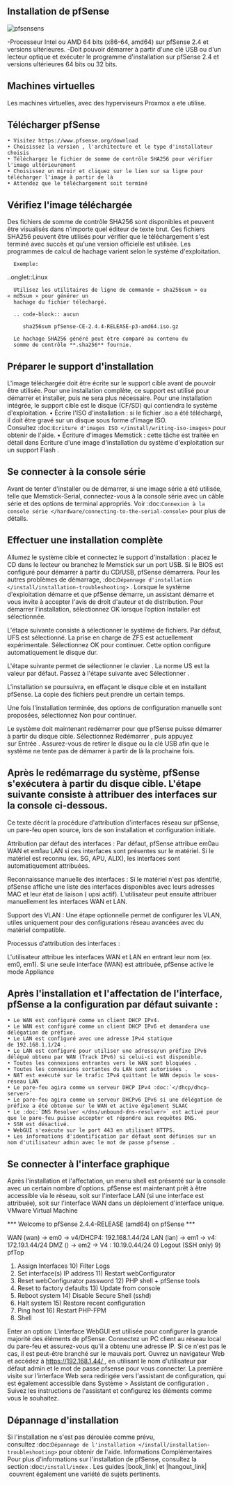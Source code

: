 















Installation de pfSense
---------------------------






![pfsensens](https://github.com/user-attachments/assets/91d2223c-0d8d-46ce-bdc3-957e255efc31)





















  -Processeur Intel ou AMD 64 bits (x86-64, amd64) sur pfSense 2.4 et versions ultérieures.
  -Doit pouvoir démarrer à partir d'une clé USB ou d'un lecteur optique et exécuter le programme d'installation sur pfSense 2.4 et versions ultérieures 64 bits ou 32 bits.
  

    
Machines virtuelles
---------------------
Les machines virtuelles, avec des hyperviseurs  Proxmox a ete utilise.


    
Télécharger pfSense
----------------------
    • Visitez https://www.pfsense.org/download
    • Choisissez la version , l'architecture et le type d'installateur choisis
    • Téléchargez le fichier de somme de contrôle SHA256 pour vérifier l'image ultérieurement
    • Choisissez un miroir et cliquez sur le lien sur sa ligne pour télécharger l'image à partir de là
    • Attendez que le téléchargement soit terminé

    
Vérifiez l'image téléchargée
---------------------------
Des fichiers de somme de contrôle SHA256 sont disponibles et peuvent être visualisés dans n'importe quel éditeur de texte brut. Ces fichiers SHA256 peuvent être utilisés pour vérifier que le téléchargement s'est terminé avec succès et qu'une version officielle est utilisée.
Les programmes de calcul de hachage varient selon le système d'exploitation. 

      Exemple:

      
   ..onglet::Linux

      Utilisez les utilitaires de ligne de commande « sha256sum » ou « md5sum » pour générer un
      hachage du fichier téléchargé.

      .. code-block:: aucun

         sha256sum pfSense-CE-2.4.4-RELEASE-p3-amd64.iso.gz

      Le hachage SHA256 généré peut être comparé au contenu du
      somme de contrôle **.sha256** fournie.

   

      

Préparer le support d'installation
-----------------------------------
L'image téléchargée doit être écrite sur le support cible avant de pouvoir être utilisée. Pour une installation complète, ce support est utilisé pour démarrer et installer, puis ne sera plus nécessaire. Pour une installation intégrée, le support cible est le disque (CF/SD) qui contiendra le système d'exploitation.
    • Écrire l'ISO d'installation : si le fichier .iso a été téléchargé, il doit être gravé sur un disque sous forme d'image ISO. Consultez :doc:`Écriture d'images ISO </install/writing-iso-images>` pour obtenir de l'aide.
    • Écriture d'images Memstick : cette tâche est traitée en détail dans Écriture d'une image d'installation du système d'exploitation sur un support Flash .

    
Se connecter à la console série
-------------------------------
Avant de tenter d'installer ou de démarrer, si une image série a été utilisée, telle que Memstick-Serial, connectez-vous à la console série avec un câble série et des options de terminal appropriés. Voir :doc:`Connexion à la console série </hardware/connecting-to-the-serial-console>` pour plus de détails.

Effectuer une installation complète
------------------------------------
Allumez le système cible et connectez le support d'installation : placez le CD dans le lecteur ou branchez le Memstick sur un port USB. Si le BIOS est configuré pour démarrer à partir du CD/USB, pfSense démarrera.
Pour les autres problèmes de démarrage, :doc:`Dépannage d'installation </install/installation-troubleshooting>` .
Lorsque le système d'exploitation démarre et que pfSense démarre, un assistant démarre et vous invite à accepter l'avis de droit d'auteur et de distribution.
Pour démarrer l’installation, sélectionnez OK lorsque l’option Installer est sélectionnée.


L'étape suivante consiste à sélectionner le système de fichiers. Par défaut, UFS est sélectionné. La prise en charge de ZFS est actuellement expérimentale. Sélectionnez OK pour continuer. Cette option configure automatiquement le disque dur.

L'étape suivante permet de sélectionner le clavier . La norme US est la valeur par défaut. Passez à l'étape suivante avec Sélectionner .

L'installation se poursuivra, en effaçant le disque cible et en installant pfSense. La copie des fichiers peut prendre un certain temps.

Une fois l'installation terminée, des options de configuration manuelle sont proposées, sélectionnez Non pour continuer.

Le système doit maintenant redémarrer pour que pfSense puisse démarrer à partir du disque cible. Sélectionnez Redémarrer , puis appuyez sur Entrée . Assurez-vous de retirer le disque ou la clé USB afin que le système ne tente pas de démarrer à partir de là la prochaine fois.

Après le redémarrage du système, pfSense s'exécutera à partir du disque cible. L'étape suivante consiste à attribuer des interfaces sur la console ci-dessous.
--------------------------------------------------------
Ce texte décrit la procédure d'attribution d'interfaces réseau sur pfSense, un pare-feu open source, lors de son installation et configuration initiale.

Attribution par défaut des interfaces :
Par défaut, pfSense attribue em0au WAN et em1au LAN si ces interfaces sont présentes sur le matériel. Si le matériel est reconnu (ex. SG, APU, ALIX), les interfaces sont automatiquement attribuées.

Reconnaissance manuelle des interfaces :
Si le matériel n'est pas identifié, pfSense affiche une liste des interfaces disponibles avec leurs adresses MAC et leur état de liaison ( upsi actif). L'utilisateur peut ensuite attribuer manuellement les interfaces WAN et LAN.

Support des VLAN :
Une étape optionnelle permet de configurer les VLAN, utiles uniquement pour des configurations réseau avancées avec du matériel compatible.

Processus d'attribution des interfaces :

L'utilisateur attribue les interfaces WAN et LAN en entrant leur nom (ex. em0, em1).
Si une seule interface (WAN) est attribuée, pfSense active le mode Appliance

Après l'installation et l'affectation de l'interface, pfSense a la configuration par défaut suivante :
------------------------------------------------------------
    • Le WAN est configuré comme un client DHCP IPv4.
    • Le WAN est configuré comme un client DHCP IPv6 et demandera une délégation de préfixe.
    • Le LAN est configuré avec une adresse IPv4 statique de 192.168.1.1/24 .
    • Le LAN est configuré pour utiliser une adresse/un préfixe IPv6 délégué obtenu par WAN (Track IPv6) si celui-ci est disponible.
    • Toutes les connexions entrantes vers le WAN sont bloquées .
    • Toutes les connexions sortantes du LAN sont autorisées .
    • NAT est exécuté sur le trafic IPv4 quittant le WAN depuis le sous-réseau LAN
    • Le pare-feu agira comme un serveur DHCP IPv4 :doc:`</dhcp/dhcp-server>`
    • Le pare-feu agira comme un serveur DHCPv6 IPv6 si une délégation de préfixe a été obtenue sur le WAN et active également SLAAC
    • Le :doc:`DNS Resolver </dns/unbound-dns-resolver>` est activé pour que le pare-feu puisse accepter et répondre aux requêtes DNS.
    • SSH est désactivé.
    • WebGUI s'exécute sur le port 443 en utilisant HTTPS.
    • Les informations d'identification par défaut sont définies sur un nom d'utilisateur admin avec le mot de passe pfsense .
    
Se connecter à l'interface graphique
-------------------------------------
Après l'installation et l'affectation, un menu shell est présenté sur la console avec un certain nombre d'options. pfSense est maintenant prêt à être accessible via le réseau, soit sur l'interface LAN (si une interface est attribuée), soit sur l'interface WAN dans un déploiement d'interface unique.
VMware Virtual Machine 

*** Welcome to pfSense 2.4.4-RELEASE (amd64) on pfSense ***

 WAN (wan)       -> em0        -> v4/DHCP4: 192.168.1.44/24
 LAN (lan)       -> em1        -> v4: 172.19.1.44/24
 DMZ ()          -> em2        -> V4 : 10.19.0.44/24
 0) Logout (SSH only)                  9) pfTop
 1) Assign Interfaces                 10) Filter Logs
 2) Set interface(s) IP address       11) Restart webConfigurator
 3) Reset webConfigurator password    12) PHP shell + pfSense tools
 4) Reset to factory defaults         13) Update from console
 5) Reboot system                     14) Disable Secure Shell (sshd)
 6) Halt system                       15) Restore recent configuration
 7) Ping host                         16) Restart PHP-FPM
 8) Shell

Enter an option:
L'interface WebGUI est utilisée pour configurer la grande majorité des éléments de pfSense.
Connectez un PC client au réseau local du pare-feu et assurez-vous qu'il a obtenu une adresse IP. Si ce n'est pas le cas, il est peut-être branché sur le mauvais port.
Ouvrez un navigateur Web et accédez à https://192.168.1.44/ , en utilisant le nom d'utilisateur par défaut admin et le mot de passe pfsense pour vous connecter.
La première visite sur l'interface Web sera redirigée vers l'assistant de configuration, qui est également accessible dans Système > Assistant de configuration . Suivez les instructions de l'assistant et configurez les éléments comme vous le souhaitez.

Dépannage d'installation
-------------------------
Si l'installation ne s'est pas déroulée comme prévu, consultez :doc:`Dépannage de l'installation </install/installation-troubleshooting>` pour obtenir de l'aide.
Informations Complémentaires
Pour plus d'informations sur l'installation de pfSense, consultez la section :doc:`/install/index` . Les guides |book_link| et |hangout_link| couvrent également une variété de sujets pertinents.
